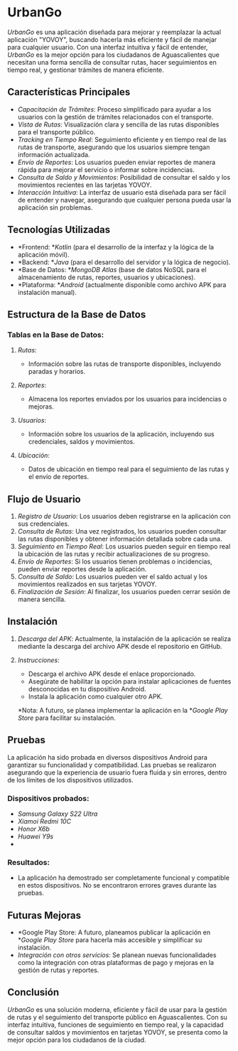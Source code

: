 # UrbanGo

*UrbanGo* es una aplicación diseñada para mejorar y reemplazar la actual aplicación "YOVOY", buscando hacerla más eficiente y fácil de manejar para cualquier usuario. Con una interfaz intuitiva y fácil de entender, *UrbanGo* es la mejor opción para los ciudadanos de Aguascalientes que necesitan una forma sencilla de consultar rutas, hacer seguimientos en tiempo real, y gestionar trámites de manera eficiente.

## Características Principales

- *Capacitación de Trámites*: Proceso simplificado para ayudar a los usuarios con la gestión de trámites relacionados con el transporte.
- *Vista de Rutas*: Visualización clara y sencilla de las rutas disponibles para el transporte público.
- *Tracking en Tiempo Real*: Seguimiento eficiente y en tiempo real de las rutas de transporte, asegurando que los usuarios siempre tengan información actualizada.
- *Envío de Reportes*: Los usuarios pueden enviar reportes de manera rápida para mejorar el servicio o informar sobre incidencias.
- *Consulta de Saldo y Movimientos*: Posibilidad de consultar el saldo y los movimientos recientes en las tarjetas YOVOY.
- *Interacción Intuitiva*: La interfaz de usuario está diseñada para ser fácil de entender y navegar, asegurando que cualquier persona pueda usar la aplicación sin problemas.

## Tecnologías Utilizadas

- *Frontend: **Kotlin* (para el desarrollo de la interfaz y la lógica de la aplicación móvil).
- *Backend: **Java* (para el desarrollo del servidor y la lógica de negocio).
- *Base de Datos: **MongoDB Atlas* (base de datos NoSQL para el almacenamiento de rutas, reportes, usuarios y ubicaciones).
- *Plataforma: **Android* (actualmente disponible como archivo APK para instalación manual).

## Estructura de la Base de Datos

### Tablas en la Base de Datos:

1. *Rutas*:
   - Información sobre las rutas de transporte disponibles, incluyendo paradas y horarios.
   
2. *Reportes*:
   - Almacena los reportes enviados por los usuarios para incidencias o mejoras.
   
3. *Usuarios*:
   - Información sobre los usuarios de la aplicación, incluyendo sus credenciales, saldos y movimientos.
   
4. *Ubicación*:
   - Datos de ubicación en tiempo real para el seguimiento de las rutas y el envío de reportes.

## Flujo de Usuario

1. *Registro de Usuario*: Los usuarios deben registrarse en la aplicación con sus credenciales. 
2. *Consulta de Rutas*: Una vez registrados, los usuarios pueden consultar las rutas disponibles y obtener información detallada sobre cada una.
3. *Seguimiento en Tiempo Real*: Los usuarios pueden seguir en tiempo real la ubicación de las rutas y recibir actualizaciones de su progreso.
4. *Envío de Reportes*: Si los usuarios tienen problemas o incidencias, pueden enviar reportes desde la aplicación.
5. *Consulta de Saldo*: Los usuarios pueden ver el saldo actual y los movimientos realizados en sus tarjetas YOVOY.
6. *Finalización de Sesión*: Al finalizar, los usuarios pueden cerrar sesión de manera sencilla.

## Instalación

1. *Descarga del APK*: Actualmente, la instalación de la aplicación se realiza mediante la descarga del archivo APK desde el repositorio en GitHub. 
2. *Instrucciones*:
   - Descarga el archivo APK desde el enlace proporcionado.
   - Asegúrate de habilitar la opción para instalar aplicaciones de fuentes desconocidas en tu dispositivo Android.
   - Instala la aplicación como cualquier otro APK.
   
   *Nota: A futuro, se planea implementar la aplicación en la **Google Play Store* para facilitar su instalación.

## Pruebas

La aplicación ha sido probada en diversos dispositivos Android para garantizar su funcionalidad y compatibilidad. Las pruebas se realizaron asegurando que la experiencia de usuario fuera fluida y sin errores, dentro de los límites de los dispositivos utilizados.

### Dispositivos probados:
- *Samsung Galaxy S22 Ultra*
- *Xiamoi Redmi 10C*
- *Honor X6b*
- *Huawei Y9s*
-   
### Resultados:
- La aplicación ha demostrado ser completamente funcional y compatible en estos dispositivos. No se encontraron errores graves durante las pruebas.

## Futuras Mejoras

- *Google Play Store: A futuro, planeamos publicar la aplicación en **Google Play Store* para hacerla más accesible y simplificar su instalación.
- *Integración con otros servicios*: Se planean nuevas funcionalidades como la integración con otras plataformas de pago y mejoras en la gestión de rutas y reportes.

## Conclusión

*UrbanGo* es una solución moderna, eficiente y fácil de usar para la gestión de rutas y el seguimiento del transporte público en Aguascalientes. Con su interfaz intuitiva, funciones de seguimiento en tiempo real, y la capacidad de consultar saldos y movimientos en tarjetas YOVOY, se presenta como la mejor opción para los ciudadanos de la ciudad.
